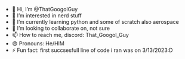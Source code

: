 - 👋 Hi, I’m @ThatGoogolGuy
- 👀 I’m interested in nerd stuff
- 🌱 I’m currently learning python and some of scratch also aerospace
- 💞️ I’m looking to collaborate on, not sure
- 📫 How to reach me, discord: That_Googol_Guy
- 😄 Pronouns: He/HIM
- ⚡ Fun fact: first succsesfull line of code i ran was on 3/13/2023:D

<!---
ThatGoogolGuy/ThatGoogolGuy is a ✨ special ✨ repository because its `README.md` (this file) appears on your GitHub profile.
You can click the Preview link to take a look at your changes.
--->
